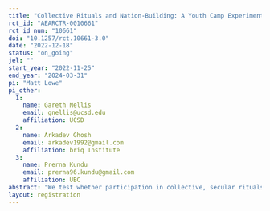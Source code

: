 ```yaml
---
title: "Collective Rituals and Nation-Building: A Youth Camp Experiment in India"
rct_id: "AEARCTR-0010661"
rct_id_num: "10661"
doi: "10.1257/rct.10661-3.0"
date: "2022-12-18"
status: "on_going"
jel: ""
start_year: "2022-11-25"
end_year: "2024-03-31"
pi: "Matt Lowe"
pi_other:
  1:
    name: Gareth Nellis
    email: gnellis@ucsd.edu
    affiliation: UCSD
  2:
    name: Arkadev Ghosh
    email: arkadev1992@gmail.com
    affiliation: briq Institute
  3:
    name: Prerna Kundu
    email: prerna96.kundu@gmail.com
    affiliation: UBC
abstract: "We test whether participation in collective, secular rituals can help foster harmonious relations between religious groups in India. Specifically, we randomly assign 412 Hindu and Muslim boys to attend one of two types of camps, or a control group. One camp focuses on providing civic education, along with team sports, and other activities; the other additionally incorporates a battery of ritualized elements – including synchronized singing, dancing, and clapping, flag-raising, a camp symbol, and a common uniform – which classic work in sociology suggests should foster social solidarity."
layout: registration
---
```


